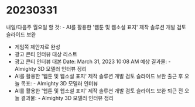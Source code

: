 # 20230331

내일/다음주 월요일 할 것: - AI를 활용한 '웹툰 및 웹소설 표지' 제작 솔루션 개발 검토 슬라이드 보완 
- 게임쪽 제안자료 완성
- 광고 콘티 인터뷰 대상 리스트
- 광고 콘티 인터뷰 대본
Date: March 31, 2023 10:08 AM
예상 결과물: - Almighty 3D 모델러 인터뷰 정리
- AI를 활용한 '웹툰 및 웹소설 표지' 제작 솔루션 개발 검토 슬라이드 보완 
출근 후 오늘 목표: - Almighty 3D 모델러 인터뷰
- AI를 활용한 '웹툰 및 웹소설 표지' 제작 솔루션 개발 검토 슬라이드 보완
퇴근 전 오늘 결과물: - Almighty 3D 모델러 인터뷰 정리